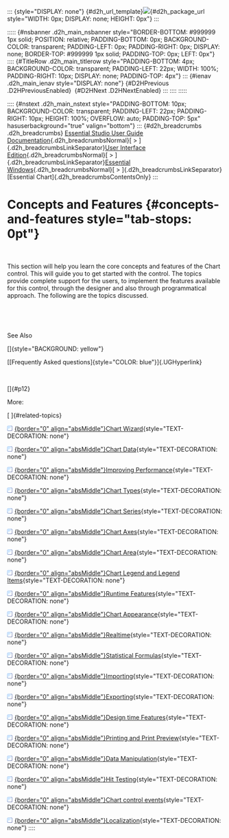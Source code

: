::: {style="DISPLAY: none"}
[](ms-xhelp:///?Id=d2h_url_template){#d2h_url_template}![](!package_url!){#d2h_package_url style="WIDTH: 0px; DISPLAY: none; HEIGHT: 0px"}
:::

::::: {#nsbanner .d2h_main_nsbanner style="BORDER-BOTTOM: #999999 1px solid; POSITION: relative; PADDING-BOTTOM: 0px; BACKGROUND-COLOR: transparent; PADDING-LEFT: 0px; PADDING-RIGHT: 0px; DISPLAY: none; BORDER-TOP: #999999 1px solid; PADDING-TOP: 0px; LEFT: 0px"}
:::: {#TitleRow .d2h_main_titlerow style="PADDING-BOTTOM: 4px; BACKGROUND-COLOR: transparent; PADDING-LEFT: 22px; WIDTH: 100%; PADDING-RIGHT: 10px; DISPLAY: none; PADDING-TOP: 4px"}
::: {#ienav .d2h_main_ienav style="DISPLAY: none"}
[](ms-xhelp:///?Id=c438a9f7-657f-4302-b4c9-330fcd4e4bfd){#D2HPrevious .D2HPreviousEnabled}  [](ms-xhelp:///?Id=75ed87e0-40c7-4e39-8fb1-d0da77b99911){#D2HNext .D2HNextEnabled}
:::
::::
:::::

:::: {#nstext .d2h_main_nstext style="PADDING-BOTTOM: 10px; BACKGROUND-COLOR: transparent; PADDING-LEFT: 22px; PADDING-RIGHT: 10px; HEIGHT: 100%; OVERFLOW: auto; PADDING-TOP: 5px" hasuserbackground="true" valign="bottom"}
::: {#d2h_breadcrumbs .d2h_breadcrumbs}
[Essential Studio User Guide Documentation](ms-xhelp:///?Id=12457748-09e3-4d74-a240-8e049cedf030){.d2h_breadcrumbsNormal}[ \> ]{.d2h_breadcrumbsLinkSeparator}[User Interface Edition](ms-xhelp:///?Id=c29296b7-531c-413b-a0ec-488ca1f7f669){.d2h_breadcrumbsNormal}[ \> ]{.d2h_breadcrumbsLinkSeparator}[Essential Windows](ms-xhelp:///?Id=e60759d8-47a4-4570-9d7a-16a68d63f2ea){.d2h_breadcrumbsNormal}[ \> ]{.d2h_breadcrumbsLinkSeparator}[Essential Chart]{.d2h_breadcrumbsContentsOnly}
:::

# Concepts and Features {#concepts-and-features style="tab-stops: 0pt"}

 

This section will help you learn the core concepts and features of the Chart control. This will guide you to get started with the control. The topics provide complete support for the users, to implement the features available for this control, through the designer and also through programmatical approach. The following are the topics discussed.

 

 

See Also

[]{style="BACKGROUND: yellow"} 

[[Frequently Asked questions]{style="COLOR: blue"}]{.UGHyperlink}

 

[]{#p12} 

More:

[ ]{#related-topics}

[![](button.gif){border="0" align="absMiddle"}Chart Wizard](ms-xhelp:///?Id=75ed87e0-40c7-4e39-8fb1-d0da77b99911){style="TEXT-DECORATION: none"}

[![](button.gif){border="0" align="absMiddle"}Chart Data](ms-xhelp:///?Id=419e4d4d-9b27-4bd7-b74d-dbc80d98fca5){style="TEXT-DECORATION: none"}

[![](button.gif){border="0" align="absMiddle"}Improving Performance](ms-xhelp:///?Id=25058b01-226e-44f3-932b-5f68c081f3cb){style="TEXT-DECORATION: none"}

[![](button.gif){border="0" align="absMiddle"}Chart Types](ms-xhelp:///?Id=cf461556-638d-4482-bf48-b839cfdbac14){style="TEXT-DECORATION: none"}

[![](button.gif){border="0" align="absMiddle"}Chart Series](ms-xhelp:///?Id=68f205e3-aef5-4514-8a16-640be1079703){style="TEXT-DECORATION: none"}

[![](button.gif){border="0" align="absMiddle"}Chart Axes](ms-xhelp:///?Id=e0d0de4a-3c3c-41cd-9d94-6496172cab48){style="TEXT-DECORATION: none"}

[![](button.gif){border="0" align="absMiddle"}Chart Area](ms-xhelp:///?Id=13a0a04a-ec26-4f43-87a1-1f21eba4724e){style="TEXT-DECORATION: none"}

[![](button.gif){border="0" align="absMiddle"}Chart Legend and Legend Items](ms-xhelp:///?Id=26574a97-1fe1-4f3d-803d-3a7568072747){style="TEXT-DECORATION: none"}

[![](button.gif){border="0" align="absMiddle"}Runtime Features](ms-xhelp:///?Id=90d48bbb-6229-484d-9d3e-31e26c59f1d3){style="TEXT-DECORATION: none"}

[![](button.gif){border="0" align="absMiddle"}Chart Appearance](ms-xhelp:///?Id=eb9d5ffd-71db-4613-9396-75dd4913dca1){style="TEXT-DECORATION: none"}

[![](button.gif){border="0" align="absMiddle"}Realtime](ms-xhelp:///?Id=612ff0d5-0df8-4399-9362-178de3319d84){style="TEXT-DECORATION: none"}

[![](button.gif){border="0" align="absMiddle"}Statistical Formulas](ms-xhelp:///?Id=c47b1007-dc5e-478d-bffb-8ce209c7f830){style="TEXT-DECORATION: none"}

[![](button.gif){border="0" align="absMiddle"}Importing](ms-xhelp:///?Id=23903762-86cb-44e9-8fd4-f22ca3627f8d){style="TEXT-DECORATION: none"}

[![](button.gif){border="0" align="absMiddle"}Exporting](ms-xhelp:///?Id=586ac123-522d-4a6d-988b-b5f39b5b3a36){style="TEXT-DECORATION: none"}

[![](button.gif){border="0" align="absMiddle"}Design time Features](ms-xhelp:///?Id=7e2f536b-e0fc-486e-ae67-859025441eca){style="TEXT-DECORATION: none"}

[![](button.gif){border="0" align="absMiddle"}Printing and Print Preview](ms-xhelp:///?Id=83e3685d-2c55-47fc-ae26-fd10167d9886){style="TEXT-DECORATION: none"}

[![](button.gif){border="0" align="absMiddle"}Data Manipulation](ms-xhelp:///?Id=6b800791-622a-45ef-8785-48862f409f93){style="TEXT-DECORATION: none"}

[![](button.gif){border="0" align="absMiddle"}Hit Testing](ms-xhelp:///?Id=a2d68182-9008-46c2-83db-a4cbb9e9efd7){style="TEXT-DECORATION: none"}

[![](button.gif){border="0" align="absMiddle"}Chart control events](ms-xhelp:///?Id=f9b89118-6918-44f0-b20c-6f93ed6cf64c){style="TEXT-DECORATION: none"}

[![](button.gif){border="0" align="absMiddle"}Localization](ms-xhelp:///?Id=7f59a0ba-c73b-4b8b-aab1-86237027f163){style="TEXT-DECORATION: none"}
::::
